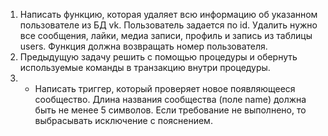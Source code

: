 1. Написать функцию, которая удаляет всю информацию об указанном пользователе из БД vk. Пользователь задается по id. Удалить нужно все сообщения, лайки, медиа записи, профиль и запись из таблицы users. Функция должна возвращать номер пользователя.
2. Предыдущую задачу решить с помощью процедуры и обернуть используемые команды в транзакцию внутри процедуры.
3. * Написать триггер, который проверяет новое появляющееся сообщество. Длина названия сообщества (поле name) должна быть не менее 5 символов. Если требование не выполнено, то выбрасывать исключение с пояснением.
